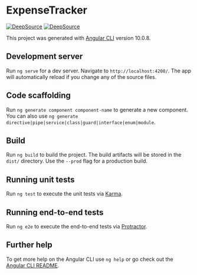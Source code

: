 # ExpenseTracker

[![DeepSource](https://deepsource.io/gh/Mananbh98/ng-expense-tracker.svg/?label=active+issues&show_trend=true)](https://deepsource.io/gh/Mananbh98/ng-expense-tracker/?ref=repository-badge)
[![DeepSource](https://deepsource.io/gh/Mananbh98/ng-expense-tracker.svg/?label=resolved+issues&show_trend=true)](https://deepsource.io/gh/Mananbh98/ng-expense-tracker/?ref=repository-badge)

This project was generated with [Angular CLI](https://github.com/angular/angular-cli) version 10.0.8.

## Development server

Run `ng serve` for a dev server. Navigate to `http://localhost:4200/`. The app will automatically reload if you change any of the source files.

## Code scaffolding

Run `ng generate component component-name` to generate a new component. You can also use `ng generate directive|pipe|service|class|guard|interface|enum|module`.

## Build

Run `ng build` to build the project. The build artifacts will be stored in the `dist/` directory. Use the `--prod` flag for a production build.

## Running unit tests

Run `ng test` to execute the unit tests via [Karma](https://karma-runner.github.io).

## Running end-to-end tests

Run `ng e2e` to execute the end-to-end tests via [Protractor](http://www.protractortest.org/).

## Further help

To get more help on the Angular CLI use `ng help` or go check out the [Angular CLI README](https://github.com/angular/angular-cli/blob/master/README.md).
